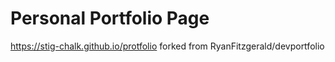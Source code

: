 # Personal Portfolio Page
https://stig-chalk.github.io/protfolio
forked from RyanFitzgerald/devportfolio 
